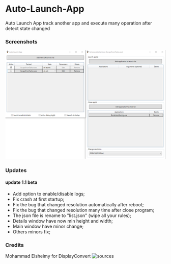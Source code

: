 # Auto-Launch-App
Auto Launch App track another app and execute many operation after detect state changed

### Screenshots

![Screenshot](Screenshot.png)

### Updates 
#### update 1.1 beta
- Add option to enable/disable logs;
- Fix crash at first startup;
- Fix the bug that changed resolution automatically after reboot;
- Fix the bug that changed resolution many time after close program;
- The json file is rename to "list.json" (wipe all your rules);
- Details window have now min height and width;
- Main window have minor change;
- Others minors fix;

### Credits

Mohammad Elsheimy for DisplayConvert ![sources](https://www.codeproject.com/Articles/36664/Changing-Display-Settings-Programmatically)
